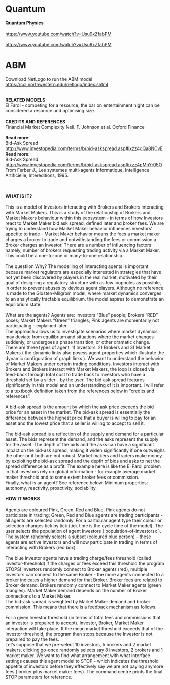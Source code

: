 # Quantum
**Quantum Physics**
<br>
<br>
https://www.youtube.com/watch?v=Usu9xZfabPM
<br>
<br>
https://www.youtube.com/watch?v=Usu9xZfabPM
<br>
# ABM
Download NetLogo to run the ABM model
<br>
https://ccl.northwestern.edu/netlogo/index.shtml
<br>
<br>

**RELATED MODELS**\
El Farol - competing for a resource, the bar on entertainment night can be considered a resource and optimising size.<br>
<br>**CREDITS AND REFERENCES**\
Financial Market Complexity Neil. F. Johnson et al. Oxford Finance <br><br> **Read more**: <br>Bid-Ask Spread<br> http://www.investopedia.com/terms/b/bid-askspread.asp#ixzz4oQa8NCvE <br>**Read more**:<br> Bid-Ask Spread<br> http://www.investopedia.com/terms/b/bid-askspread.asp#ixzz4pMnYr05O From Ferber J., Les systemes multi-agents Informatique, Intelligence Artificielle, Intereditions, 1995.

<br><br>
**WHAT IS IT?**<br><br>
This is a model of Investors interacting with Brokers and Brokers interacting with Market Makers. This is a study of the relationship of Brokers and Market Makers behaviour within this ecosystem - in terms of how Investors react to Market Maker bid ask spread, defined later and broker fees. We are trying to understand how Market Maker behavior influences investors’ appetite to trade - Market Maker behavior means the fees a market maker charges a broker to trade and notwithstanding the fees or commission a Broker charges an Investor. There are a number of influencing factors namely, number of brokers requesting trading activity via a Market Maker. This could be a one-to-one or many-to-one relationship.<br><br>
The questiion Why? The modelling of interacting agents is important because market regulators are especially interested in strategies that have not yet been discovered by players in the real market, motivated by their goal of designing a regulatory structure with as few loopholes as possible, in order to prevent abuses by devious agent players. Although no reference is made to the Glosten-Milgrom model, where market dynamics converges to an analytically tractable equilibrium. the model aspires to demonstrate an equilibrium state.<br><br>
What are the agents? Agents are: Investors “Blue” people; Brokers “RED” boxes; Market Makers “Green” triangles; Pink agents are momentarily not participating - explained later.<br>
The approach allows us to investigate scenarios where market dynamics may deviate from equilibrium and situations where the market changes suddenly, or undergoes a phase transition, or other dramatic change.<br>
There are three types of agent. 1) Investors, 2) Brokers and 3) Market Makers ( the dynamic links also posess agent properties which illustrate the dynamic configuration of graph links ). We want to understand the behavior of Market Makers under certain trading conditions. Investors interact with Brokers and Brokers interact with Market Makers, the loop is closed via feed-back through total cost to trade back to Investors who have a threshold set by a slider - by the user.
The bid ask spread features significantly in this model and an understanding of it is important. I will refer to a textbook definition taken from the references below in “credits and references”.<br><br>
A bid-ask spread is the amount by which the ask price exceeds the bid price for an asset in the market.
The bid-ask spread is essentially the difference between the highest price that a buyer is willing to pay for an asset and the lowest price that a seller is willing to accept to sell it.<br><br>
The bid-ask spread is a reflection of the supply and demand for a particular asset. The bids represent the demand, and the asks represent the supply for the asset. The depth of the bids and the asks can have a significant impact on the bid-ask spread, making it widen significantly if one outweighs the other or if both are not robust. Market makers and traders make money by exploiting the bid-ask spread and the depth of bids and asks to net the spread difference as a profit.
The example here is like the El Farol problem in that investors rely on global information - for exanple average market maker threshold and to some extent broker fees or commission.<br>
Finally, what is an agent? See reference below. Minimum properties: autonomy, reactivity, proactivity, sociability.<br>
<br>**HOW IT WORKS**<br><br>
Agents are coloured Pink, Green, Red and Blue. Pink agents do not participate in trading; Green, Red and Blue agents are trading participants - all agents are selected randomly. For a particular agent type their colour or selection changes tick by tick (tick time is the cycle time of the model).
The user selects the population of agent Investors ( population-of-investorsx ). The system randomly selects a subset (coloured blue person) - these agents are active Investors and will now participate in trading in terms of interacting with Brokers (red box).<br><br>
The blue Investor agents have a trading charge/fees threshold (called investor-threshold) if the charges or fees exceed this threshold the program STOPS! Investors randomly connect to Broker agents (red), multiple Investors can connect to the same Broker - the more agents connected to a broker indicates a higher demand for that
Broker. Broker fees are related to Broker demand. Brokers randomly connect to Market Maker agents (green triangles). Market Maker demand depends on the number of Broker connections to a Market Maker.<br>
The bid-ask spread is weighted by Market Maker demand and broker commission. This means that there is a feedback mechanism as follows.<br><br>
For a given Investor threshold (in terms of total fees and commissions that an investor is prepaired to accept). Investor, Broker, Market Maker interaction will take place. If the mean market threshold exceeds that of the Investor threshold, the program then stops because the Investor is not prepaired to pay the fees.<br>
Let’s suppose that we pre-select 10 investors, 5 brokers and 2 market makers, clicking go-once randomly selects say 8 investors, 2 brokers and 1 market maker. We want to find
what arrangement with what interface settings causes this agent model to STOP - which indicates the threshold appetite of investors before they effectively say we are not paying anymore fees ( broker plus market maker fees).
The command centre prints the final STOP parameters for reference.<br><br>
